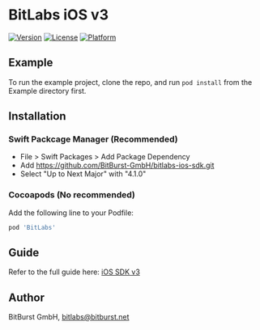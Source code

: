 # BitLabs iOS v3

[![Version](https://img.shields.io/cocoapods/v/BitLabs.svg?style=flat)](https://cocoapods.org/pods/BitLabs)
[![License](https://img.shields.io/cocoapods/l/BitLabs.svg?style=flat)](https://cocoapods.org/pods/BitLabs)
[![Platform](https://img.shields.io/cocoapods/p/BitLabs.svg?style=flat)](https://cocoapods.org/pods/BitLabs)

## Example

To run the example project, clone the repo, and run `pod install` from the Example directory first.

## Installation

### Swift Packcage Manager (Recommended)

- File > Swift Packages > Add Package Dependency
- Add https://github.com/BitBurst-GmbH/bitlabs-ios-sdk.git
- Select "Up to Next Major" with "4.1.0"

### Cocoapods (No recommended)

Add the following line to your Podfile:

```ruby
pod 'BitLabs'
```

## Guide

Refer to the full guide here: [iOS SDK v3](https://developer.bitlabs.ai/docs/ios-sdk-v3)

## Author

BitBurst GmbH, bitlabs@bitburst.net
